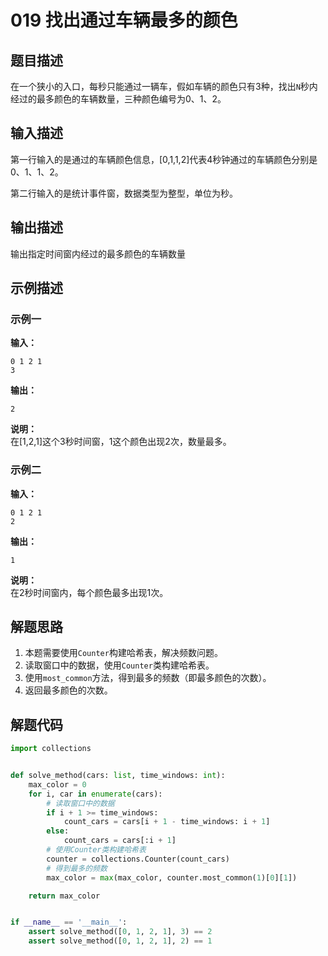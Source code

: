 # 019 找出通过车辆最多的颜色

## 题目描述

在一个狭小的入口，每秒只能通过一辆车，假如车辆的颜色只有3种，找出`N`秒内经过的最多颜色的车辆数量，三种颜色编号为0、1、2。

## 输入描述

第一行输入的是通过的车辆颜色信息，[0,1,1,2]代表4秒钟通过的车辆颜色分别是0、1、1、2。

第二行输入的是统计事件窗，数据类型为整型，单位为秒。

## 输出描述

输出指定时间窗内经过的最多颜色的车辆数量

## 示例描述

### 示例一

**输入：**
```text
0 1 2 1
3
```

**输出：**
```text
2
```

**说明：**  
在[1,2,1]这个3秒时间窗，1这个颜色出现2次，数量最多。

### 示例二

**输入：**
```text
0 1 2 1
2
```

**输出：**
```text
1
```

**说明：**  
在2秒时间窗内，每个颜色最多出现1次。

## 解题思路

1. 本题需要使用`Counter`构建哈希表，解决频数问题。
2. 读取窗口中的数据，使用`Counter`类构建哈希表。
3. 使用`most_common`方法，得到最多的频数（即最多颜色的次数）。
4. 返回最多颜色的次数。

## 解题代码

```python
import collections


def solve_method(cars: list, time_windows: int):
    max_color = 0
    for i, car in enumerate(cars):
        # 读取窗口中的数据
        if i + 1 >= time_windows:
            count_cars = cars[i + 1 - time_windows: i + 1]
        else:
            count_cars = cars[:i + 1]
        # 使用Counter类构建哈希表
        counter = collections.Counter(count_cars)
        # 得到最多的频数
        max_color = max(max_color, counter.most_common(1)[0][1])

    return max_color


if __name__ == '__main__':
    assert solve_method([0, 1, 2, 1], 3) == 2
    assert solve_method([0, 1, 2, 1], 2) == 1
```